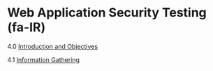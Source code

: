 # Web Application Security Testing (fa-IR)

4.0 [Introduction and Objectives](00-Introduction_and_Objectives/README.md)

4.1 [Information Gathering](01-Information_Gathering/README.md)
